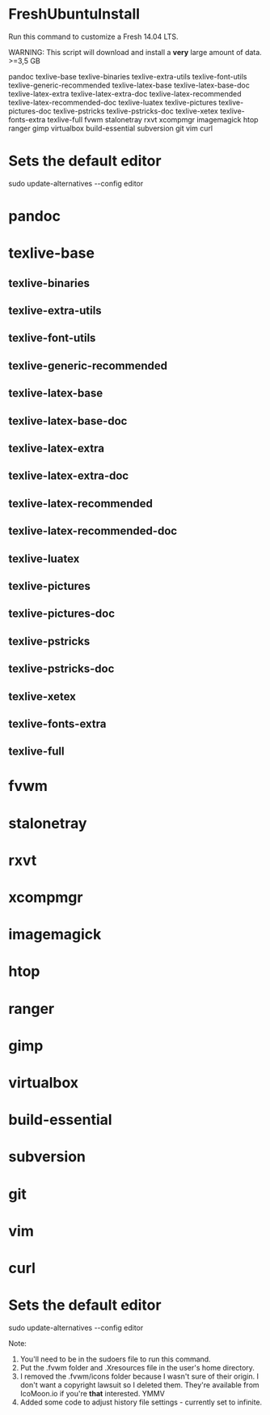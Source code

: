 FreshUbuntuInstall
==================

Run this command to customize a Fresh 14.04 LTS.

WARNING: This script will download and install a **very** large amount of data. >=3,5 GB

pandoc texlive-base texlive-binaries texlive-extra-utils texlive-font-utils texlive-generic-recommended texlive-latex-base texlive-latex-base-doc texlive-latex-extra texlive-latex-extra-doc texlive-latex-recommended texlive-latex-recommended-doc texlive-luatex texlive-pictures texlive-pictures-doc texlive-pstricks texlive-pstricks-doc texlive-xetex texlive-fonts-extra texlive-full fvwm stalonetray rxvt xcompmgr imagemagick htop ranger gimp virtualbox build-essential subversion git vim curl
# Sets the default editor
sudo update-alternatives --config editor


# pandoc
# texlive-base
## texlive-binaries
## texlive-extra-utils
## texlive-font-utils
## texlive-generic-recommended
## texlive-latex-base
## texlive-latex-base-doc
## texlive-latex-extra
## texlive-latex-extra-doc
## texlive-latex-recommended
## texlive-latex-recommended-doc
## texlive-luatex
## texlive-pictures
## texlive-pictures-doc
## texlive-pstricks
## texlive-pstricks-doc
## texlive-xetex
## texlive-fonts-extra
## texlive-full
# fvwm
# stalonetray
# rxvt
# xcompmgr
# imagemagick
# htop
# ranger
# gimp
# virtualbox
# build-essential
# subversion
# git
# vim
# curl

# Sets the default editor
sudo update-alternatives --config editor


Note:

1. You'll need to be in the sudoers file to run this command.
1. Put the .fvwm folder and .Xresources file in the user's home directory.
1. I removed the .fvwm/icons folder because I wasn't sure of their origin. I don't want a copyright lawsuit so I deleted them. They're available from IcoMoon.io if you're **that** interested. YMMV
1. Added some code to adjust history file settings - currently set to infinite.
